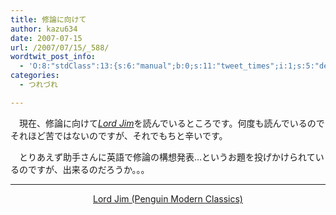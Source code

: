```yaml
---
title: 修論に向けて
author: kazu634
date: 2007-07-15
url: /2007/07/15/_588/
wordtwit_post_info:
  - 'O:8:"stdClass":13:{s:6:"manual";b:0;s:11:"tweet_times";i:1;s:5:"delay";i:0;s:7:"enabled";i:1;s:10:"separation";s:2:"60";s:7:"version";s:3:"3.7";s:14:"tweet_template";b:0;s:6:"status";i:2;s:6:"result";a:0:{}s:13:"tweet_counter";i:2;s:13:"tweet_log_ids";a:1:{i:0;i:3055;}s:9:"hash_tags";a:0:{}s:8:"accounts";a:1:{i:0;s:7:"kazu634";}}'
categories:
  - つれづれ

---
```

<div class="section">
<p>
    　現在、修論に向けて<a href="https://www.amazon.co.jp/exec/obidos/ASIN/0141183543/goodpic-22/" onclick="__gaTracker('send', 'event', 'outbound-article', 'https://www.amazon.co.jp/exec/obidos/ASIN/0141183543/goodpic-22/', 'Lord Jim');" target="_top"><i>Lord Jim</i></a>を読んでいるところです。何度も読んでいるのでそれほど苦ではないのですが、それでもちと辛いです。
</p>
  
<p>
    　とりあえず助手さんに英語で修論の構想発表…というお題を投げかけられているのですが、出来るのだろうか。。。
</p>
  
<hr />
  
<center>
<a href="https://www.amazon.co.jp/exec/obidos/ASIN/0141183543/goodpic-22/" onclick="__gaTracker('send', 'event', 'outbound-article', 'https://www.amazon.co.jp/exec/obidos/ASIN/0141183543/goodpic-22/', 'Lord Jim (Penguin Modern Classics)');" target="_top">Lord Jim (Penguin Modern Classics)</a><br />
</center>
</div>
